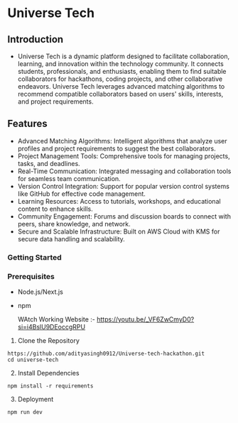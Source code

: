# Universe Tech
## Introduction
- Universe Tech is a dynamic platform designed to facilitate collaboration, learning, and innovation within the technology community. It connects students, professionals, and enthusiasts, enabling them to find suitable collaborators for hackathons, coding projects, and other collaborative endeavors. Universe Tech leverages advanced matching algorithms to recommend compatible collaborators based on users' skills, interests, and project requirements.

## Features
- Advanced Matching Algorithms: Intelligent algorithms that analyze user profiles and project requirements to suggest the best collaborators.
- Project Management Tools: Comprehensive tools for managing projects, tasks, and deadlines.
- Real-Time Communication: Integrated messaging and collaboration tools for seamless team communication.
- Version Control Integration: Support for popular version control systems like GitHub for effective code management.
- Learning Resources: Access to tutorials, workshops, and educational content to enhance skills.
- Community Engagement: Forums and discussion boards to connect with peers, share knowledge, and network.
- Secure and Scalable Infrastructure: Built on AWS Cloud with KMS for secure data handling and scalability.
### Getting Started
### Prerequisites
- Node.js/Next.js
- npm

  WAtch Working Website :-
  https://youtu.be/_VF6ZwCmyD0?si=i4BslU9DEoccgRPU

1. Clone the Repository

```
https://github.com/adityasingh0912/Universe-tech-hackathon.git
cd universe-tech
```
2. Install Dependencies
```
npm install -r requirements
```
3. Deployment
```
npm run dev
```
